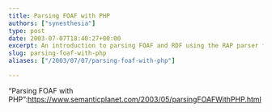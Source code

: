 ```yaml
---
title: Parsing FOAF with PHP
authors: ["synesthesia"]
type: post
date: 2003-07-07T18:40:27+00:00
excerpt: An introduction to parsing FOAF and RDF using the RAP parser for PHP
slug: parsing-foaf-with-php 
aliases: ["/2003/07/07/parsing-foaf-with-php"]

---
```

&#8220;Parsing FOAF with PHP&#8221;:https://www.semanticplanet.com/2003/05/parsingFOAFWithPHP.html